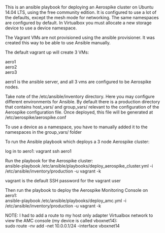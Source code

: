 This is an ansible playbook for deploying an Aerospike cluster on Ubuntu 14.04 LTS, using the free community edition. It is configured to use a lot of the defaults, except the mesh mode for networking. The same namespaces are configured by default. In Virtualbox you must allocate a new storage device to use a device namespace.

The Vagrant VMs are not provisioned using the ansible provisioner. It was created this way to be able to use Ansible manually.

The default vagrant up will create 3 VMs:

aero1  
aero2  
aero3  

aero1 is the ansible server, and all 3 vms are configured to be Aerospike nodes.

Take note of the /etc/ansible/inventory directory. Here you may configure different environments for Ansible. By default there is a production directory that contains host_vars/ and group_vars/ relevant to the configuration of the Aerospike configuration file. Once deployed, this file will be generated at /etc/aerospike/aerospike.conf

To use a device as a namespace, you have to manually added it to the namespaces in the group_vars/ folder

To run the Ansible playbook which deploys a 3 node Aerospike cluster:

log in to aero1:
vagrant ssh aero1

Run the playbook for the Aerospike cluster:  
ansible-playbook /etc/ansible/playbooks/deploy_aerospike_cluster.yml -i /etc/ansible/inventory/production -u vagrant -k

vagrant is the default SSH password for the vagrant user

Then run the playbook to deploy the Aerospike Monitoring Console on aero1:  
ansible-playbook /etc/ansible/playbooks/deploy_amc.yml -i /etc/ansible/inventory/production -u vagrant -k

NOTE: I had to add a route to my host only adapter Virtualbox network to view the AMC console (my device is called vboxnet14):  
sudo route -nv add -net 10.0.0.1/24 -interface vboxnet14
